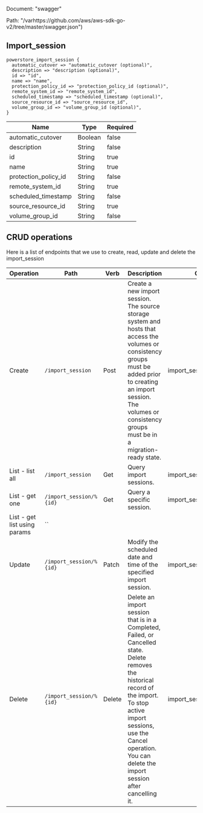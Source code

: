 Document: "swagger"


Path: "/varhttps://github.com/aws/aws-sdk-go-v2/tree/master/swagger.json")

## Import_session



```puppet
powerstore_import_session {
  automatic_cutover => "automatic_cutover (optional)",
  description => "description (optional)",
  id => "id",
  name => "name",
  protection_policy_id => "protection_policy_id (optional)",
  remote_system_id => "remote_system_id",
  scheduled_timestamp => "scheduled_timestamp (optional)",
  source_resource_id => "source_resource_id",
  volume_group_id => "volume_group_id (optional)",
}
```

| Name        | Type           | Required       |
| ------------- | ------------- | ------------- |
|automatic_cutover | Boolean | false |
|description | String | false |
|id | String | true |
|name | String | true |
|protection_policy_id | String | false |
|remote_system_id | String | true |
|scheduled_timestamp | String | false |
|source_resource_id | String | true |
|volume_group_id | String | false |



## CRUD operations

Here is a list of endpoints that we use to create, read, update and delete the import_session

| Operation | Path | Verb | Description | OperationID |
| ------------- | ------------- | ------------- | ------------- | ------------- |
|Create|`/import_session`|Post|Create a new import session. The source storage system and hosts that access the volumes or consistency groups must be added prior to creating an import session. The volumes or consistency groups must be in a migration-ready state.|import_sessionCreate|
|List - list all|`/import_session`|Get|Query import sessions.|import_sessionCollectionQuery|
|List - get one|`/import_session/%{id}`|Get|Query a specific session.|import_sessionInstanceQuery|
|List - get list using params|``||||
|Update|`/import_session/%{id}`|Patch|Modify the scheduled date and time of the specified import session.|import_sessionModify|
|Delete|`/import_session/%{id}`|Delete|Delete an import session that is in a Completed, Failed, or Cancelled state. Delete removes the historical record of the import. To stop active import sessions, use the Cancel operation. You can delete the import session after cancelling it.|import_sessionDelete|
